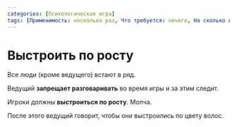 ```yaml
---
categories: [Психологическая игра]
tags: [Применимость: несколько раз, Что требуется: ничего, На сколько людей рассчитано: от 7, Подвижность: да]
---
```


# Выстроить по росту

Все люди (кроме ведущего) встают в ряд.

Ведущий **запрещает разговаривать** во время игры и за этим следит.

Игроки должны **выстроиться по росту**. Молча.

После этого ведущий говорит, чтобы они выстроились по цвету волос.
